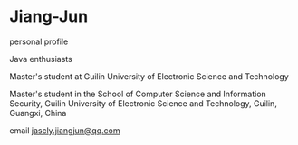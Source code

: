 # Jiang-Jun

personal profile

Java enthusiasts

Master's student at Guilin University of Electronic Science and Technology

Master's student in the School of Computer Science and Information Security, Guilin University of Electronic Science and Technology, Guilin, Guangxi, China

email jascly.jiangjun@qq.com
